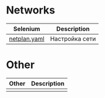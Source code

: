 Networks
=========================================================================================================================================================================
| Selenium                                                  | Description                                                                                               |
| ----------------------------------------------------------| ----------------------------------------------------------------------------------------------------------|
| [netplan.yaml](Ubuntu/netplan.yaml)                       | Настройка сети                                                                                            |

Other
=========================================================================================================================================================================
| Other                                                     | Description                                                                                               |
| ----------------------------------------------------------| ----------------------------------------------------------------------------------------------------------|
|                                                           |                                                                                                           |
